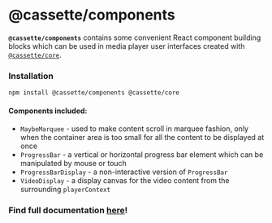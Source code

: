 # @cassette/components

**`@cassette/components`** contains some convenient React component building blocks which can be used in media player user interfaces created with [`@cassette/core`](/packages/core).

### Installation

```console
npm install @cassette/components @cassette/core
```

#### Components included:
* `MaybeMarquee` - used to make content scroll in marquee fashion, only when the container area is too small for all the content to be displayed at once
* `ProgressBar` - a vertical or horizontal progress bar element which can be manipulated by mouse or touch
* `ProgressBarDisplay` - a non-interactive version of `ProgressBar`
* `VideoDisplay` - a display canvas for the video content from the surrounding `playerContext`

### Find full documentation [here](https://benwiley4000.github.io/cassette/styleguide/#cassettecomponents)!
